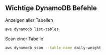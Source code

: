 

## Wichtige DynamoDB Befehle

Anzeigen aller Tabellen

```bash
aws dynamodb list-tables
```

Scan einer Tabelle

```bash
aws dynamodb scan --table-name daily-weight
```
